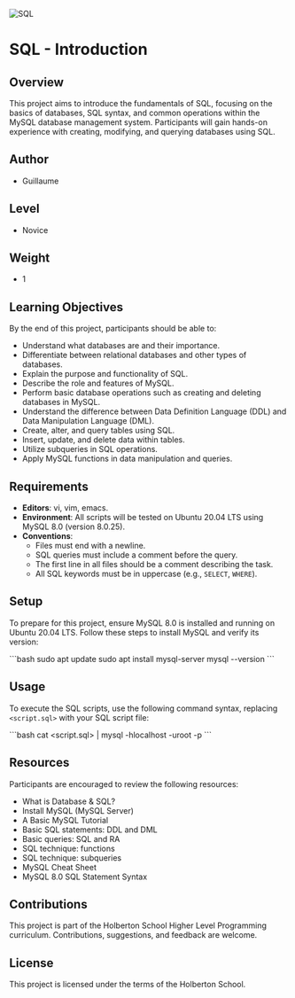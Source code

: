 ![SQL](https://image.noelshack.com/fichiers/2024/12/1/1710757692-miniknacky-une-photo-deinstein-inventant-le-sql-sur-un-tableau-2b0f27fe-1417-4bac-882a-5851f63bcd07.jpg)
# SQL - Introduction

## Overview

This project aims to introduce the fundamentals of SQL, focusing on the basics of databases, SQL syntax, and common operations within the MySQL database management system. Participants will gain hands-on experience with creating, modifying, and querying databases using SQL.

## Author

- Guillaume

## Level

- Novice

## Weight

- 1

## Learning Objectives

By the end of this project, participants should be able to:

- Understand what databases are and their importance.
- Differentiate between relational databases and other types of databases.
- Explain the purpose and functionality of SQL.
- Describe the role and features of MySQL.
- Perform basic database operations such as creating and deleting databases in MySQL.
- Understand the difference between Data Definition Language (DDL) and Data Manipulation Language (DML).
- Create, alter, and query tables using SQL.
- Insert, update, and delete data within tables.
- Utilize subqueries in SQL operations.
- Apply MySQL functions in data manipulation and queries.

## Requirements

- **Editors**: vi, vim, emacs.
- **Environment**: All scripts will be tested on Ubuntu 20.04 LTS using MySQL 8.0 (version 8.0.25).
- **Conventions**:
  - Files must end with a newline.
  - SQL queries must include a comment before the query.
  - The first line in all files should be a comment describing the task.
  - All SQL keywords must be in uppercase (e.g., `SELECT`, `WHERE`).

## Setup

To prepare for this project, ensure MySQL 8.0 is installed and running on Ubuntu 20.04 LTS. Follow these steps to install MySQL and verify its version:

\```bash
sudo apt update
sudo apt install mysql-server
mysql --version
\```

## Usage

To execute the SQL scripts, use the following command syntax, replacing `<script.sql>` with your SQL script file:

\```bash
cat <script.sql> | mysql -hlocalhost -uroot -p
\```

## Resources

Participants are encouraged to review the following resources:

- What is Database & SQL?
- Install MySQL (MySQL Server)
- A Basic MySQL Tutorial
- Basic SQL statements: DDL and DML
- Basic queries: SQL and RA
- SQL technique: functions
- SQL technique: subqueries
- MySQL Cheat Sheet
- MySQL 8.0 SQL Statement Syntax

## Contributions

This project is part of the Holberton School Higher Level Programming curriculum. Contributions, suggestions, and feedback are welcome.

## License

This project is licensed under the terms of the Holberton School.
